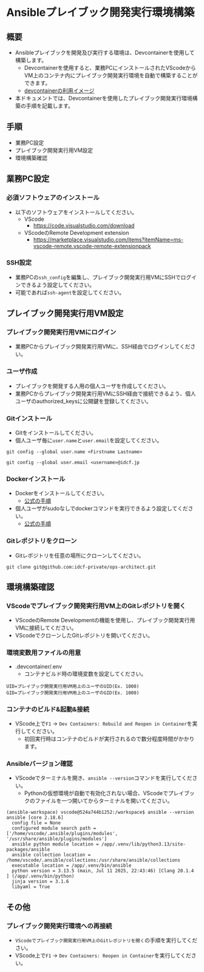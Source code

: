 # Ansibleプレイブック開発実行環境構築

## 概要
- Ansibleプレイブックを開発及び実行する環境は、Devcontainerを使用して構築します。
  - Devcontainerを使用すると、業務PCにインストールされたVScodeからVM上のコンテナ内にプレイブック開発実行環境を自動で構築することができます。
  - [devcontainerの利用イメージ](https://cacoo.com/diagrams/2Fzc28YvN1gsZgnd/9619E)
- 本ドキュメントでは、Devcontainerを使用したプレイブック開発実行環境構築の手順を記載します。

## 手順
- 業務PC設定
- プレイブック開発実行用VM設定
- 環境構築確認

## 業務PC設定
### 必須ソフトウェアのインストール
- 以下のソフトウェアをインストールしてください。
  - VScode
    - https://code.visualstudio.com/download
  - VScodeのRemote Development extension
    - https://marketplace.visualstudio.com/items?itemName=ms-vscode-remote.vscode-remote-extensionpack

### SSH設定
- 業務PCの`ssh_config`を編集し、プレイブック開発実行用VMにSSHでログインできるよう設定してください。
- 可能であれば`ssh-agent`を設定してください。

## プレイブック開発実行用VM設定

### プレイブック開発実行用VMにログイン
- 業務PCからプレイブック開発実行用VMに、SSH経由でログインしてください。

### ユーザ作成
- プレイブックを開発する人用の個人ユーザを作成してください。
- 業務PCからプレイブック開発実行用VMにSSH経由で接続できるよう、個人ユーザのauthorized_keysに公開鍵を登録してください。

### Gitインストール
- Gitをインストールしてください。
- 個人ユーザ毎に`user.name`と`user.email`を設定してください。
```
git config --global user.name <Firstname Lastname>
```
```
git config --global user.email <username>@idcf.jp
```

### Dockerインストール
- Dockerをインストールしてください。
  - [公式の手順](https://docs.docker.com/engine/install/)
- 個人ユーザがsudoなしでdockerコマンドを実行できるよう設定してください。
  - [公式の手順](https://docs.docker.com/engine/install/linux-postinstall/#manage-docker-as-a-non-root-user)

### Gitレポジトリをクローン
- Gitレポジトリを任意の場所にクローンしてください。
```console
git clone git@github.com:idcf-private/ops-architect.git
```

## 環境構築確認
### VScodeでプレイブック開発実行用VM上のGitレポジトリを開く
- VScodeのRemote Developmentの機能を使用し、プレイブック開発実行用VMに接続してください。
- VScodeでクローンしたGitレポジトリを開いてください。

### 環境変数用ファイルの用意
- .devcontainer/.env
  - コンテナビルド時の環境変数を設定してください。
```env
UID=プレイブック開発実行用VM用上のユーザのUID(Ex. 1000)
GID=プレイブック開発実行用VM用上のユーザのGID(Ex. 1000)
```

### コンテナのビルド&起動&接続
- VScode上で`F1` -> `Dev Containers: Rebuild and Reopen in Container`を実行してください。
  - 初回実行時はコンテナのビルドが実行されるので数分程度時間がかかります。

### Ansibleバージョン確認
- VScodeでターミナルを開き、`ansible --version`コマンドを実行してください。
  - Pythonの仮想環境が自動で有効化されない場合、VScodeでプレイブックのファイルを一つ開いてからターミナルを開いてください。
```console
(ansible-workspace) vscode@524a744b1252:/workspace$ ansible --version
ansible [core 2.18.6]
  config file = None
  configured module search path = ['/home/vscode/.ansible/plugins/modules', '/usr/share/ansible/plugins/modules']
  ansible python module location = /app/.venv/lib/python3.13/site-packages/ansible
  ansible collection location = /home/vscode/.ansible/collections:/usr/share/ansible/collections
  executable location = /app/.venv/bin/ansible
  python version = 3.13.5 (main, Jul 11 2025, 22:43:46) [Clang 20.1.4 ] (/app/.venv/bin/python)
  jinja version = 3.1.6
  libyaml = True
```

## その他
### プレイブック開発実行環境への再接続
- `VScodeでプレイブック開発実行用VM上のGitレポジトリを開く`の手順を実行してください。
- VScode上で`F1` -> `Dev Containers: Reopen in Container`を実行してください。

